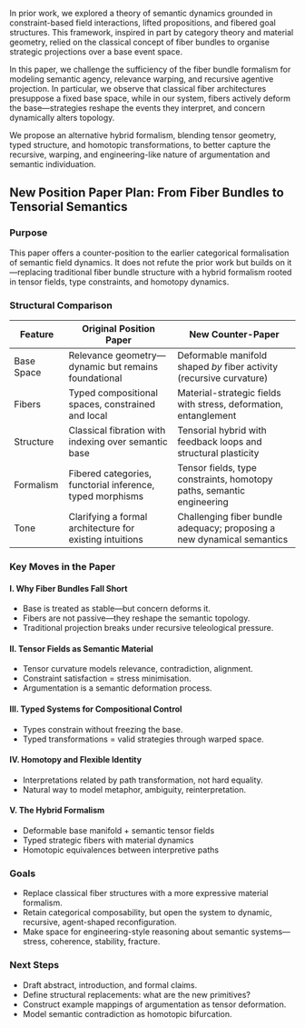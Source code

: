  In prior work, we explored a theory of semantic dynamics grounded in constraint-based field interactions, lifted propositions, and fibered goal structures. This framework, inspired in part by category theory and material geometry, relied on the classical concept of fiber bundles to organise strategic projections over a base event space.

 In this paper, we challenge the sufficiency of the fiber bundle formalism for modeling semantic agency, relevance warping, and recursive agentive projection. In particular, we observe that classical fiber architectures presuppose a fixed base space, while in our system, fibers actively deform the base—strategies reshape the events they interpret, and concern dynamically alters topology.

 We propose an alternative hybrid formalism, blending tensor geometry, typed structure, and homotopic transformations, to better capture the recursive, warping, and engineering-like nature of argumentation and semantic individuation.

## New Position Paper Plan: From Fiber Bundles to Tensorial Semantics

### Purpose
This paper offers a counter-position to the earlier categorical formalisation of semantic field dynamics. It does not refute the prior work but builds on it—replacing traditional fiber bundle structure with a hybrid formalism rooted in tensor fields, type constraints, and homotopy dynamics.
###  Structural Comparison

| Feature | Original Position Paper | New Counter-Paper |
|--|--|-|
| Base Space | Relevance geometry—dynamic but remains foundational | Deformable manifold shaped *by* fiber activity (recursive curvature) |
| Fibers | Typed compositional spaces, constrained and local | Material-strategic fields with stress, deformation, entanglement |
| Structure | Classical fibration with indexing over semantic base | Tensorial hybrid with feedback loops and structural plasticity |
| Formalism | Fibered categories, functorial inference, typed morphisms | Tensor fields, type constraints, homotopy paths, semantic engineering |
| Tone | Clarifying a formal architecture for existing intuitions | Challenging fiber bundle adequacy; proposing a new dynamical semantics |
###  Key Moves in the Paper

#### I. Why Fiber Bundles Fall Short
- Base is treated as stable—but concern deforms it.
- Fibers are not passive—they reshape the semantic topology.
- Traditional projection breaks under recursive teleological pressure.

#### II. Tensor Fields as Semantic Material
- Tensor curvature models relevance, contradiction, alignment.
- Constraint satisfaction = stress minimisation.
- Argumentation is a semantic deformation process.

#### III. Typed Systems for Compositional Control
- Types constrain without freezing the base.
- Typed transformations = valid strategies through warped space.

#### IV. Homotopy and Flexible Identity
- Interpretations related by path transformation, not hard equality.
- Natural way to model metaphor, ambiguity, reinterpretation.

#### V. The Hybrid Formalism
- Deformable base manifold + semantic tensor fields
- Typed strategic fibers with material dynamics
- Homotopic equivalences between interpretive paths

###  Goals

- Replace classical fiber structures with a more expressive material formalism.
- Retain categorical composability, but open the system to dynamic, recursive, agent-shaped reconfiguration.
- Make space for engineering-style reasoning about semantic systems—stress, coherence, stability, fracture.

### Next Steps

- Draft abstract, introduction, and formal claims.
- Define structural replacements: what are the new primitives?
- Construct example mappings of argumentation as tensor deformation.
- Model semantic contradiction as homotopic bifurcation.

